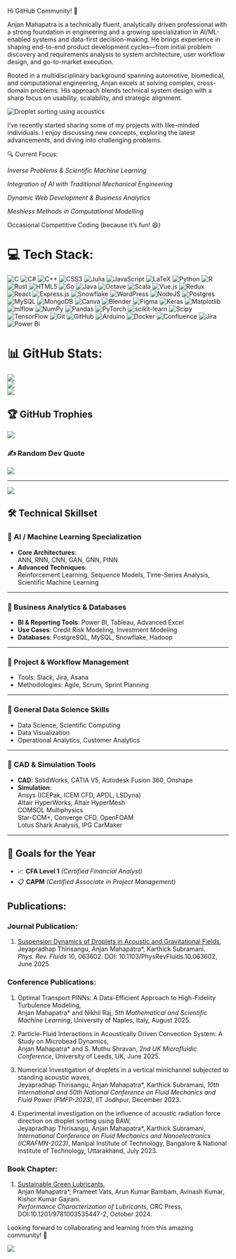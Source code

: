 Hi GitHub Community! 👋

Anjan Mahapatra is a technically fluent, analytically driven professional with a strong foundation in engineering and a growing specialization in AI/ML-enabled systems and data-first decision-making. He brings experience in shaping end-to-end product development cycles—from initial problem discovery and requirements analysis to system architecture, user workflow design, and go-to-market execution.

Rooted in a multidisciplinary background spanning automotive, biomedical, and computational engineering, Anjan excels at solving complex, cross-domain problems. His approach blends technical system design with a sharp focus on usability, scalability, and strategic alignment.

![Droplet sorting using acoustics](https://github.com/start-again-06/start-again-06/blob/main/GIF_Droplet_final%20(1).gif)

I’ve recently started sharing some of my projects with like-minded individuals. I enjoy discussing new concepts, exploring the latest advancements, and diving into challenging problems.

🔍 Current Focus:

*Inverse Problems & Scientific Machine Learning*

*Integration of AI with Traditional Mechanical Engineering*

*Dynamic Web Development & Business Analytics*

*Meshless Methods in Computational Modelling*

Occasional Competitive Coding (because it’s fun! 😄)

# 💻 Tech Stack:
![C](https://img.shields.io/badge/c-%2300599C.svg?style=plastic&logo=c&logoColor=white) ![C#](https://img.shields.io/badge/c%23-%23239120.svg?style=plastic&logo=csharp&logoColor=white) ![C++](https://img.shields.io/badge/c++-%2300599C.svg?style=plastic&logo=c%2B%2B&logoColor=white) ![CSS3](https://img.shields.io/badge/css3-%231572B6.svg?style=plastic&logo=css3&logoColor=white) ![Julia](https://img.shields.io/badge/-Julia-9558B2?style=plastic&logo=julia&logoColor=white) ![JavaScript](https://img.shields.io/badge/javascript-%23323330.svg?style=plastic&logo=javascript&logoColor=%23F7DF1E) ![LaTeX](https://img.shields.io/badge/latex-%23008080.svg?style=plastic&logo=latex&logoColor=white) ![Python](https://img.shields.io/badge/python-3670A0?style=plastic&logo=python&logoColor=ffdd54) ![R](https://img.shields.io/badge/r-%23276DC3.svg?style=plastic&logo=r&logoColor=white) ![Rust](https://img.shields.io/badge/rust-%23000000.svg?style=plastic&logo=rust&logoColor=white) ![HTML5](https://img.shields.io/badge/html5-%23E34F26.svg?style=plastic&logo=html5&logoColor=white) ![Go](https://img.shields.io/badge/go-%2300ADD8.svg?style=plastic&logo=go&logoColor=white) ![Java](https://img.shields.io/badge/java-%23ED8B00.svg?style=plastic&logo=openjdk&logoColor=white) ![Octave](https://img.shields.io/badge/OCTAVE-darkblue?style=plastic&logo=octave&logoColor=fcd683) ![Scala](https://img.shields.io/badge/scala-%23DC322F.svg?style=plastic&logo=scala&logoColor=white) ![Vue.js](https://img.shields.io/badge/vue.js-%2335495e.svg?style=plastic&logo=vuedotjs&logoColor=%234FC08D) ![Redux](https://img.shields.io/badge/redux-%23593d88.svg?style=plastic&logo=redux&logoColor=white) ![React](https://img.shields.io/badge/react-%2320232a.svg?style=plastic&logo=react&logoColor=%2361DAFB) ![Express.js](https://img.shields.io/badge/express.js-%23404d59.svg?style=plastic&logo=express&logoColor=%2361DAFB) ![Snowflake](https://img.shields.io/badge/snowflake-%2329B5E8.svg?style=plastic&logo=snowflake&logoColor=white) ![WordPress](https://img.shields.io/badge/WordPress-%23117AC9.svg?style=plastic&logo=WordPress&logoColor=white) ![NodeJS](https://img.shields.io/badge/node.js-6DA55F?style=plastic&logo=node.js&logoColor=white) ![Postgres](https://img.shields.io/badge/postgres-%23316192.svg?style=plastic&logo=postgresql&logoColor=white) ![MySQL](https://img.shields.io/badge/mysql-4479A1.svg?style=plastic&logo=mysql&logoColor=white) ![MongoDB](https://img.shields.io/badge/MongoDB-%234ea94b.svg?style=plastic&logo=mongodb&logoColor=white) ![Canva](https://img.shields.io/badge/Canva-%2300C4CC.svg?style=plastic&logo=Canva&logoColor=white) ![Blender](https://img.shields.io/badge/blender-%23F5792A.svg?style=plastic&logo=blender&logoColor=white) ![Figma](https://img.shields.io/badge/figma-%23F24E1E.svg?style=plastic&logo=figma&logoColor=white) ![Keras](https://img.shields.io/badge/Keras-%23D00000.svg?style=plastic&logo=Keras&logoColor=white) ![Matplotlib](https://img.shields.io/badge/Matplotlib-%23ffffff.svg?style=plastic&logo=Matplotlib&logoColor=black) ![mlflow](https://img.shields.io/badge/mlflow-%23d9ead3.svg?style=plastic&logo=numpy&logoColor=blue) ![NumPy](https://img.shields.io/badge/numpy-%23013243.svg?style=plastic&logo=numpy&logoColor=white) ![Pandas](https://img.shields.io/badge/pandas-%23150458.svg?style=plastic&logo=pandas&logoColor=white) ![PyTorch](https://img.shields.io/badge/PyTorch-%23EE4C2C.svg?style=plastic&logo=PyTorch&logoColor=white) ![scikit-learn](https://img.shields.io/badge/scikit--learn-%23F7931E.svg?style=plastic&logo=scikit-learn&logoColor=white) ![Scipy](https://img.shields.io/badge/SciPy-%230C55A5.svg?style=plastic&logo=scipy&logoColor=%white) ![TensorFlow](https://img.shields.io/badge/TensorFlow-%23FF6F00.svg?style=plastic&logo=TensorFlow&logoColor=white) ![Git](https://img.shields.io/badge/git-%23F05033.svg?style=plastic&logo=git&logoColor=white) ![GitHub](https://img.shields.io/badge/github-%23121011.svg?style=plastic&logo=github&logoColor=white) ![Arduino](https://img.shields.io/badge/-Arduino-00979D?style=plastic&logo=Arduino&logoColor=white) ![Docker](https://img.shields.io/badge/docker-%230db7ed.svg?style=plastic&logo=docker&logoColor=white) ![Confluence](https://img.shields.io/badge/confluence-%23172BF4.svg?style=plastic&logo=confluence&logoColor=white) ![Jira](https://img.shields.io/badge/jira-%230A0FFF.svg?style=plastic&logo=jira&logoColor=white) ![Power Bi](https://img.shields.io/badge/power_bi-F2C811?style=plastic&logo=powerbi&logoColor=black)
# 📊 GitHub Stats:
![](https://github-readme-stats.vercel.app/api?username=start-again-06&theme=dark&hide_border=false&include_all_commits=false&count_private=false)<br/>
![](https://github-readme-streak-stats.herokuapp.com/?user=start-again-06&theme=dark&hide_border=false)<br/>
![](https://github-readme-stats.vercel.app/api/top-langs/?username=start-again-06&theme=dark&hide_border=false&include_all_commits=false&count_private=false&layout=compact)

## 🏆 GitHub Trophies
![](https://github-profile-trophy.vercel.app/?username=start-again-06&theme=radical&no-frame=true&no-bg=true&margin-w=4)

### ✍️ Random Dev Quote
![](https://quotes-github-readme.vercel.app/api?type=horizontal&theme=radical)

---
[![](https://visitcount.itsvg.in/api?id=start-again-06&icon=0&color=0)](https://visitcount.itsvg.in)

<!-- Proudly created with GPRM ( https://gprm.itsvg.in ) -->

## 🛠️ Technical Skillset

### 🔹 AI / Machine Learning Specialization
- **Core Architectures**:  
  ANN, RNN, CNN, GAN, GNN, PINN  
- **Advanced Techniques**:  
  Reinforcement Learning, Sequence Models, Time-Series Analysis, Scientific Machine Learning

---

### 🔹 Business Analytics & Databases
- **BI & Reporting Tools**: Power BI, Tableau, Advanced Excel  
- **Use Cases**: Credit Risk Modeling, Investment Modeling  
- **Databases**: PostgreSQL, MySQL, Snowflake, Hadoop

---

### 🔹 Project & Workflow Management
- Tools: Slack, Jira, Asana  
- Methodologies: Agile, Scrum, Sprint Planning

---

### 🔹 General Data Science Skills
- Data Science, Scientific Computing  
- Data Visualization  
- Operational Analytics, Customer Analytics

---

### 🔹 CAD & Simulation Tools
- **CAD**: SolidWorks, CATIA V5, Autodesk Fusion 360, Onshape  
- **Simulation**:  
  Ansys (ICEPak, ICEM CFD, APDL, LSDyna)  
  Altair HyperWorks, Altair HyperMesh  
  COMSOL Multiphysics  
  Star-CCM+, Converge CFD, OpenFOAM  
  Lotus Shark Analysis, IPG CarMaker

---

## 🎯 Goals for the Year
- 📈 **CFA Level 1** *(Certified Financial Analyst)*  
- 📋 **CAPM** *(Certified Associate in Project Management)*


## Publications:

### Journal Publication:

1. [Suspension Dynamics of Droplets in Acoustic and Gravitational Fields](https://doi.org/10.1103/PhysRevFluids.10.063602),  
   Jeyapradhap Thirisangu, Anjan Mahapatra*, Karthick Subramani.  
   *Phys. Rev. Fluids* 10, 063602. DOI: 10.1103/PhysRevFluids.10.063602, June 2025.

### Conference Publications:

1. Optimal Transport PINNs: A Data-Efficient Approach to High-Fidelity Turbulence Modeling,  
   Anjan Mahapatra* and Nikhil Raj, *5th Mathematical and Scientific Machine Learning*, University of Naples, Italy, August 2025.

2. Particle-Fluid Interactions in Acoustically Driven Convection System: A Study on Microbead Dynamics,  
   Anjan Mahapatra* and S. Muthu Shravan, *2nd UK Microfluidic Conference*, University of Leeds, UK, June 2025.

3. Numerical Investigation of droplets in a vertical minichannel subjected to standing acoustic waves,  
   Jeyapradhap Thirisangu, Anjan Mahapatra*, Karthick Subramani, *10th International and 50th National Conference on Fluid Mechanics and Fluid Power (FMFP-2023)*,   IIT Jodhpur, December 2023.

4. Experimental investigation on the influence of acoustic radiation force direction on droplet sorting using BAW,  
   Jeyapradhap Thirisangu, Anjan Mahapatra*, Karthick Subramani, *International Conference on Fluid Mechanics and Nanoelectronics (ICRAFMN-2023)*, Manipal Institute of Technology, Bangalore & National Institute of Technology, Uttarakhand, July 2023.

### Book Chapter:

1. [Sustainable Green Lubricants](https://doi.org/10.1201/9781003535447-2),  
   Anjan Mahapatra*, Prameet Vats, Arun Kumar Bambam, Avinash Kumar, Kishor Kumar Gajrani.  
   *Performance Characterization of Lubricants*, CRC Press, DOI:10.1201/9781003535447-2, October 2024.


Looking forward to collaborating and learning from this amazing community! 🚀

![](https://komarev.com/ghpvc/?username=start-again-06&color=blue&style=flat-square&label=Profile+Views&abbreviated=true)


